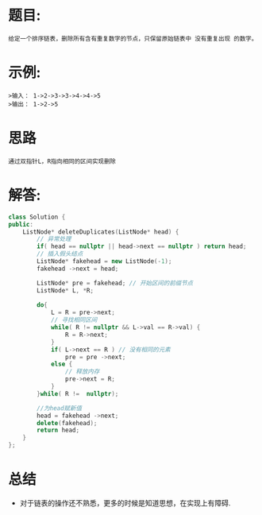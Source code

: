 # 题目:
    给定一个排序链表，删除所有含有重复数字的节点，只保留原始链表中 没有重复出现 的数字。
# 示例:
    
    >输入： 1->2->3->3->4->4->5
    >输出： 1->2->5
# 思路
    通过双指针L，R指向相同的区间实现删除  
# 解答:
```c++
class Solution {
public:
    ListNode* deleteDuplicates(ListNode* head) {
		// 异常处理
		if( head == nullptr || head->next == nullptr ) return head;
		// 插入假头结点
		ListNode* fakehead = new ListNode(-1);
		fakehead ->next = head;

		ListNode* pre = fakehead; // 开始区间的前缀节点
		ListNode* L, *R;
		
		do{
			L = R = pre->next;
			// 寻找相同区间
			while( R != nullptr && L->val == R->val) {
				R = R->next;
			}
			if( L->next == R ) // 没有相同的元素
				pre = pre ->next;
			else {
				// 释放内存
				pre->next = R; 
			}
		}while( R !=  nullptr); 

		//为head赋新值
        head = fakehead ->next;
        delete(fakehead);
		return head;
    }
};
```

# 总结
   - 对于链表的操作还不熟悉，更多的时候是知道思想，在实现上有障碍.